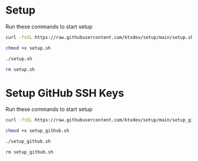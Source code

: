 # Setup
Run these commands to start setup
``` bash
curl -fsSL https://raw.githubusercontent.com/ktxdev/setup/main/setup.sh -o setup.sh
```
```bash
chmod +x setup.sh
```
```bash
./setup.sh
```
```bash
rm setup.sh
```

# Setup GitHub SSH Keys
Run these commands to start setup
``` bash
curl -fsSL https://raw.githubusercontent.com/ktxdev/setup/main/setup_github.sh -o setup_github.sh
```
```bash
chmod +x setup_github.sh
```
```bash
./setup_github.sh
```
```bash
rm setup_github.sh
```
